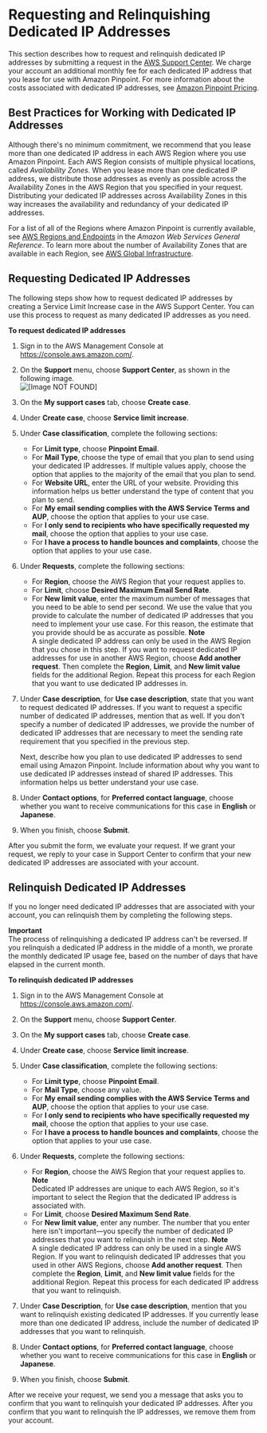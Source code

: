 # Requesting and Relinquishing Dedicated IP Addresses<a name="channels-email-dedicated-ips-case"></a>

This section describes how to request and relinquish dedicated IP addresses by submitting a request in the [AWS Support Center](https://console.aws.amazon.com/support/home#/)\. We charge your account an additional monthly fee for each dedicated IP address that you lease for use with Amazon Pinpoint\. For more information about the costs associated with dedicated IP addresses, see [Amazon Pinpoint Pricing](https://aws.amazon.com/pinpoint/pricing/#Optional_Charges)\.

## Best Practices for Working with Dedicated IP Addresses<a name="channels-email-dedicated-ips-case-best-practices"></a>

Although there's no minimum commitment, we recommend that you lease more than one dedicated IP address in each AWS Region where you use Amazon Pinpoint\. Each AWS Region consists of multiple physical locations, called *Availability Zones*\. When you lease more than one dedicated IP address, we distribute those addresses as evenly as possible across the Availability Zones in the AWS Region that you specified in your request\. Distributing your dedicated IP addresses across Availability Zones in this way increases the availability and redundancy of your dedicated IP addresses\.

For a list of all of the Regions where Amazon Pinpoint is currently available, see [AWS Regions and Endpoints](https://docs.aws.amazon.com/general/latest/gr/rande.html#pinpoint_region) in the *Amazon Web Services General Reference*\. To learn more about the number of Availability Zones that are available in each Region, see [AWS Global Infrastructure](https://aws.amazon.com/about-aws/global-infrastructure/)\.

## Requesting Dedicated IP Addresses<a name="channels-email-dedicated-ips-case-request"></a>

The following steps show how to request dedicated IP addresses by creating a Service Limit Increase case in the AWS Support Center\. You can use this process to request as many dedicated IP addresses as you need\.

**To request dedicated IP addresses**

1. Sign in to the AWS Management Console at [https://console\.aws\.amazon\.com/](https://console.aws.amazon.com/)\.

1. On the **Support** menu, choose **Support Center**, as shown in the following image\.  
![\[Image NOT FOUND\]](http://docs.aws.amazon.com/pinpoint/latest/userguide/images/console_region_selector.png)

1. On the **My support cases** tab, choose **Create case**\.

1. Under **Create case**, choose **Service limit increase**\.

1. Under **Case classification**, complete the following sections:
   + For **Limit type**, choose **Pinpoint Email**\.
   + For **Mail Type**, choose the type of email that you plan to send using your dedicated IP addresses\. If multiple values apply, choose the option that applies to the majority of the email that you plan to send\.
   + For **Website URL**, enter the URL of your website\. Providing this information helps us better understand the type of content that you plan to send\.
   + For **My email sending complies with the AWS Service Terms and AUP**, choose the option that applies to your use case\.
   + For **I only send to recipients who have specifically requested my mail**, choose the option that applies to your use case\.
   + For **I have a process to handle bounces and complaints**, choose the option that applies to your use case\.

1. Under **Requests**, complete the following sections:
   + For **Region**, choose the AWS Region that your request applies to\.
   + For **Limit**, choose **Desired Maximum Email Send Rate**\.
   + For **New limit value**, enter the maximum number of messages that you need to be able to send per second\. We use the value that you provide to calculate the number of dedicated IP addresses that you need to implement your use case\. For this reason, the estimate that you provide should be as accurate as possible\.
**Note**  
A single dedicated IP address can only be used in the AWS Region that you chose in this step\. If you want to request dedicated IP addresses for use in another AWS Region, choose **Add another request**\. Then complete the **Region**, **Limit**, and **New limit value** fields for the additional Region\. Repeat this process for each Region that you want to use dedicated IP addresses in\.

1. Under **Case description**, for **Use case description**, state that you want to request dedicated IP addresses\. If you want to request a specific number of dedicated IP addresses, mention that as well\. If you don't specify a number of dedicated IP addresses, we provide the number of dedicated IP addresses that are necessary to meet the sending rate requirement that you specified in the previous step\.

   Next, describe how you plan to use dedicated IP addresses to send email using Amazon Pinpoint\. Include information about why you want to use dedicated IP addresses instead of shared IP addresses\. This information helps us better understand your use case\.

1. Under **Contact options**, for **Preferred contact language**, choose whether you want to receive communications for this case in **English** or **Japanese**\.

1. When you finish, choose **Submit**\.

After you submit the form, we evaluate your request\. If we grant your request, we reply to your case in Support Center to confirm that your new dedicated IP addresses are associated with your account\. 

## Relinquish Dedicated IP Addresses<a name="channels-email-dedicated-ips-case-relinquish"></a>

If you no longer need dedicated IP addresses that are associated with your account, you can relinquish them by completing the following steps\.

**Important**  
The process of relinquishing a dedicated IP address can't be reversed\. If you relinquish a dedicated IP address in the middle of a month, we prorate the monthly dedicated IP usage fee, based on the number of days that have elapsed in the current month\.

**To relinquish dedicated IP addresses**

1. Sign in to the AWS Management Console at [https://console\.aws\.amazon\.com/](https://console.aws.amazon.com/)\.

1. On the **Support** menu, choose **Support Center**\.

1. On the **My support cases** tab, choose **Create case**\.

1. Under **Create case**, choose **Service limit increase**\.

1. Under **Case classification**, complete the following sections:
   + For **Limit type**, choose **Pinpoint Email**\.
   + For **Mail Type**, choose any value\. 
   + For **My email sending complies with the AWS Service Terms and AUP**, choose the option that applies to your use case\.
   + For **I only send to recipients who have specifically requested my mail**, choose the option that applies to your use case\.
   + For **I have a process to handle bounces and complaints**, choose the option that applies to your use case\.

1. Under **Requests**, complete the following sections:
   + For **Region**, choose the AWS Region that your request applies to\.
**Note**  
Dedicated IP addresses are unique to each AWS Region, so it's important to select the Region that the dedicated IP address is associated with\.
   + For **Limit**, choose **Desired Maximum Send Rate**\.
   + For **New limit value**, enter any number\. The number that you enter here isn't important—you specify the number of dedicated IP addresses that you want to relinquish in the next step\.
**Note**  
A single dedicated IP address can only be used in a single AWS Region\. If you want to relinquish dedicated IP addresses that you used in other AWS Regions, choose **Add another request**\. Then complete the **Region**, **Limit**, and **New limit value** fields for the additional Region\. Repeat this process for each dedicated IP address that you want to relinquish\.

1. Under **Case Description**, for **Use case description**, mention that you want to relinquish existing dedicated IP addresses\. If you currently lease more than one dedicated IP address, include the number of dedicated IP addresses that you want to relinquish\.

1. Under **Contact options**, for **Preferred contact language**, choose whether you want to receive communications for this case in **English** or **Japanese**\.

1. When you finish, choose **Submit**\.

After we receive your request, we send you a message that asks you to confirm that you want to relinquish your dedicated IP addresses\. After you confirm that you want to relinquish the IP addresses, we remove them from your account\.